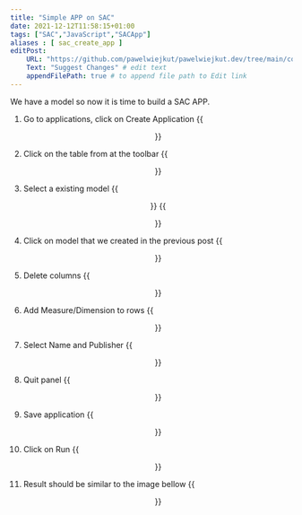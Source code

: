 ```yaml
---
title: "Simple APP on SAC"
date: 2021-12-12T11:58:15+01:00
tags: ["SAC","JavaScript","SACApp"]
aliases : [ sac_create_app ]
editPost:
    URL: "https://github.com/pawelwiejkut/pawelwiejkut.dev/tree/main/content"
    Text: "Suggest Changes" # edit text
    appendFilePath: true # to append file path to Edit link
---
```


We have a model so now it is time to build a SAC APP.

1. Go to applications, click on Create Application
{{<figure align=center src="/sac_create_app/1.png"  width="80%" >}}

2. Click on the table from at the toolbar
{{<figure align=center src="/sac_create_app/2.png"  width="80%" >}}

3. Select a existing model
{{<figure align=center src="/sac_create_app/3.png"  width="50%" >}}
{{<figure align=center src="/sac_create_app/4.png"  width="50%" >}}

4. Click on model that we created in the previous post
{{<figure align=center src="/sac_create_app/5.png"  width="50%" >}}

5. Delete columns
{{<figure align=center src="/sac_create_app/6.png"  width="80%" >}}

6. Add Measure/Dimension to rows
{{<figure align=center src="/sac_create_app/7.png"  width="80%" >}}

7. Select Name and Publisher 
{{<figure align=center src="/sac_create_app/8.png"  width="80%" >}}

8. Quit panel
{{<figure align=center src="/sac_create_app/9.png"  width="80%" >}}

9. Save application
{{<figure align=center src="/sac_create_app/10.png"  width="80%" >}}

10. Click on Run
{{<figure align=center src="/sac_create_app/11.png"  width="80%" >}}

11. Result should be similar to the image bellow
{{<figure align=center src="/sac_create_app/12.png"  width="80%" >}}









